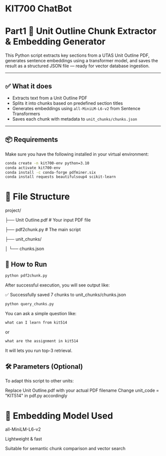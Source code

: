 # KIT700 ChatBot

# Part1 📘 Unit Outline Chunk Extractor & Embedding Generator

This Python script extracts key sections from a UTAS Unit Outline PDF, generates sentence embeddings using a transformer model, and saves the result as a structured JSON file — ready for vector database ingestion.

---

## ✅ What it does

- Extracts text from a Unit Outline PDF  
- Splits it into chunks based on predefined section titles  
- Generates embeddings using `all-MiniLM-L6-v2` from Sentence Transformers  
- Saves each chunk with metadata to `unit_chunks/chunks.json`  

---

## 📦 Requirements

Make sure you have the following installed in your virtual environment:

```bash
conda create -n kit700-env python=3.10
conda activate kit700-env
conda install -c conda-forge pdfminer.six
conda install requests beautifulsoup4 scikit-learn              
```

# 📁 File Structure

project/

├── Unit Outline.pdf               # Your input PDF file  

├── pdf2chunk.py                   # The main script  

├── unit_chunks/

│   └── chunks.json



## 🚀 How to Run

```bash
python pdf2chunk.py
```

After successful execution, you will see output like:

✅ Successfully saved 7 chunks to unit_chunks/chunks.json

```bash
python query_chunks.py
```

You can ask a simple question like: 
```bash
what can I learn from kit514
```

or 

```bash
what are the assignment in kit514
```

It will lets you run top-3 retrieval.

## 🛠 Parameters (Optional)

To adapt this script to other units:

Replace Unit Outline.pdf with your actual PDF filename
Change unit_code = "KIT514" in pdf.py accordingly



# 🧠 Embedding Model Used

all-MiniLM-L6-v2

Lightweight & fast

Suitable for semantic chunk comparison and vector search
